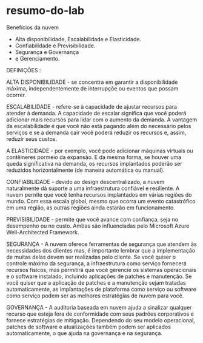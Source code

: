 # resumo-do-lab
Benefícios da nuvem
- Alta disponibilidade, Escalabilidade e Elasticidade.
- Confiabilidade e Previsibilidade.
- Segurança e Governança
- e Gerenciamento.

DEFINIÇÕES : 

ALTA DISPONIBILIDADE - se concentra em garantir a disponibilidade máxima, independentemente de interrupçõe ou eventos que possam ocorrer.

ESCALABILIDADE - refere-se à capacidade de ajustar recursos para atender à demanda. A capacidade de escalar significa que você poderá adicionar mais recursos para lidar com o aumento da demanda. A vantagem da escalabilidade é que você não está pagando além do necessário pelos serviços e se a demanda cair você poderá reduzir os recursos e, assim, reduzir seus custos. 

A ELASTICIDADE - por exemplo, você pode adicionar máquinas virtuais ou contêineres pormeio da expansão. E da mesma forma, se houver uma queda significativa na demanda, os recursos implantados poderão ser reduzidos horizontalmente (de maneira automática ou manual).

CONFIABILIDADE - devido ao design descentralizado, a nuvem naturalmente dá suporte a uma infraestrutura confiável e resiliente. A nuvem pernite que você tenha recursos implantados em várias regiões do mundo.
Com essa escala global, mesmo que ocorra um evento catastrófico em uma região, as outras regiões ainda estarão em funcionamento.

PREVISIBILIDADE - permite que você avance com confiança, seja no desempenho ou no custo. Ambas são influenciadas pelo Microsoft Azure Well-Architected Framework.

SEGURANÇA - A nuvem oferece ferramentas de segurança que atendem às necessidades dos clientes mas, é importante lembrar que a implementação de muitas delas devem ser realizadas pelo cliente. Se você quiser o controle máximo da segurança, a infraestrutura como serviço fornecerá recursos físicos, mas permitirá que você gerencie os sistemas operacionais e o software instalado, incluindo aplicações de patches e manutenção. Se você quiser que a aplicação de patches e a manutenção sejam tratadas automaticamente, as implantações de plataforma como serviço ou software como serviço podem ser as melhores estratégias de nuvem para você.

GOVERNANÇA - A auditoria baseada em nuvem ajuda a sinalizar qualquer recurso que esteja fora de conformidade com seus padrões corporativos e fornece estratégias de mitigação. Dependendo do seu modelo operacional, patches de software e atualizações também podem ser aplicados automaticamente, o que ajuda na governança e na segurança.
